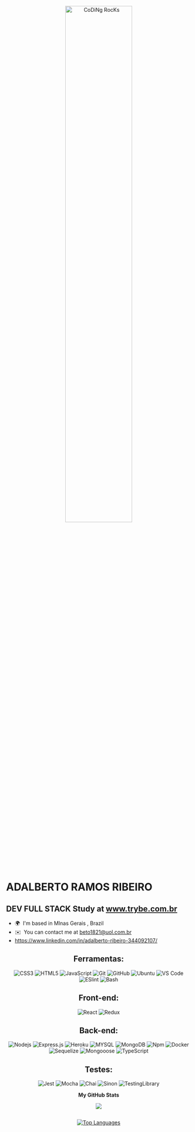 <div align="center" width="50">

<img src="https://github.com/SP-XD/SP-XD/blob/main/images/dev-working_rounded.gif?raw=true" href="https://github.com/sp-xd" alt="CoDiNg RocKs"  width="60%"/><br> 

</div>

ADALBERTO RAMOS RIBEIRO
========================================

DEV FULL STACK Study at www.trybe.com.br
----------------------------------------

* 🌍  I'm based in MInas Gerais , Brazil
* ✉️  You can contact me at [beto1821@uol.com.br](mailto:beto1821@uol.com.br)
*  https://www.linkedin.com/in/adalberto-ribeiro-344092107/


<div align="center">
<h2>Ferramentas:</h2>

![CSS3](https://img.shields.io/badge/-CSS3-black?style=flat-square&logo=css3&logoColor=blue)
![HTML5](https://img.shields.io/badge/-HTML5-black?style=flat-square&logo=html5&logoColor=red)
![JavaScript](https://img.shields.io/badge/-JavaScript-black?style=flat-square&logo=javascript)
![Git](https://img.shields.io/badge/-Git-black?style=flat-square&logo=git)
![GitHub](https://img.shields.io/badge/-GitHub-black?style=flat-square&logo=github)
![Ubuntu](https://img.shields.io/badge/-Ubuntu-black?style=flat-square&logo=ubuntu)
![VS Code](http://img.shields.io/badge/-VS%20Code-black?style=flat-square&logo=visual-studio-code&logoColor=blue) 
![ESlint](https://img.shields.io/badge/-ESlint-black?style=flat-square&logo=eslint&logoColor=purple)
![Bash](https://img.shields.io/badge/-Bash-black?style=flat-square&logo=Bash)
 
  
  <h2>Front-end:</h2>

![React](https://img.shields.io/badge/-React-black?style=flat-square&logo=react)
![Redux](https://img.shields.io/badge/-Redux-black?style=flat-square&logo=Redux&logoColor=purple)
  
  <h2>Back-end:</h2>
  
![Nodejs](https://img.shields.io/badge/-Nodejs-black?style=flat-square&logo=Node.js)
![Express.js](https://img.shields.io/badge/-Express-black?style=flat-square&logo=expressjs)
![Heroku](https://img.shields.io/badge/-Heroku-black?style=flat-square&logo=heroku&logoColor=C295BE)
![MYSQL](https://img.shields.io/badge/MySQL-00000F?style=flat-square&logo=mysql)
![MongoDB](https://img.shields.io/badge/MongoDB-00000F?style=flat-square&logo=mongodb)
![Npm](https://img.shields.io/badge/-npm-black?style=flat-square&logo=npm)
![Docker](https://img.shields.io/badge/-Docker-black?style=flat-square&logo=docker)
![Sequelize](https://img.shields.io/badge/-Sequelize-black?style=flat-square&logo=sequelize)
![Mongooose](https://img.shields.io/badge/-Mongoose-black?style=flat-square&logo=mongodb&logoColor=891500)
![TypeScript](https://img.shields.io/badge/-TypeScript-black?style=flat-square&logo=typescript&logoColor=blue)
  
  <h2>Testes:</h2>
  
![Jest](https://img.shields.io/badge/-Jest-black?style=flat-square&logo=jest&logoColor=red)
![Mocha](https://img.shields.io/badge/-Mocha-black?style=flat-square&logo=mocha&logoColor=brown)
![Chai](https://img.shields.io/badge/-Chai-black?style=flat-square&logo=chai&logoColor=red)
![Sinon](https://img.shields.io/badge/-Sinon-black?style=flat-square&logo=sinon)
![TestingLibrary](https://img.shields.io/badge/-TestingLibrary-black?style=flat-square&logo=testinglibrary&logoColor=red)
</div>

<div align="center">


<b>My GitHub Stats</b>


<a href="http://www.github.com/Beto1821"><img src="https://github-readme-streak-stats.herokuapp.com/?user=Beto1821&stroke=ffffff&background=22272e&ring=0891b2&fire=0891b2&currStreakNum=ffffff&currStreakLabel=0891b2&sideNums=ffffff&sideLabels=ffffff&dates=ffffff&hide_border=true" /></a>

<a href="http://www.github.com/Beto1821"><img src="https://activity-graph.herokuapp.com/graph?username=Beto1821&bg_color=22272e&color=ffffff&line=0891b2&point=ffffff&area_color=22272e&area=true&hide_border=true&custom_title=GitHub%20Commits%20Graph" alt="" /></a>

<div width="100%" align="center">
  <a href="https://github.com/Beto1821" align="left"><img src="https://github-readme-stats-git-masterrstaa-rickstaa.vercel.app/api/top-langs/?username=Fernanda-Vidal&langs_count=10&title_color=14b8a6&text_color=ffffff&icon_color=14b8a6&bg_color=171717&locale=en&custom_title=Top%20%Languages&theme=dark" alt="Top Languages" /></a>
</div>

